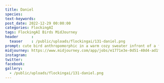 ```yaml
---
title: Daniel
species: 
text-keywords: 
post_date: 2022-12-29 00:00:00
categories: FlockingAI
tags: FlockingAI Birds MidJourney 
header      :
  teaser    : /public/uploads/flockingai/131-daniel.png
prompt: cute bird anthropomorphic in a warm cozy sweater infront of a fireplace, drinking hot coco
midjourney: https://www.midjourney.com/app/jobs/e1771e3e-0d51-40d4-ad1f-79e011578f40
instagram: 
twitter: 
facebook: 
gallery: 
  - /public/uploads/flockingai/131-daniel.png
---
```



